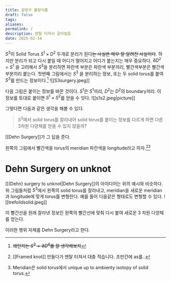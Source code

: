 ```yaml
---
title: 문방구 불량식품
draft: false
tags: 
aliases: 
permalink: /
description: 멘탈 터져서 갈아엎음
date: 2025-02-14
---
```

$S^{3}$이  Solid Torus $S^{1} \times D^{2}$ 두개로 분리가 된다~~는 사실은 매우 잘 알려진 사실이다~~.
하지만 분리가 되고 다시 붙일 때 어디가 떨어지고 어디가 붙는지는 매우 중요하다. $\partial D^{2} = S^{1}$ 을 고려해서 $S^{3}$을 분리하면 파란색 부분은 파란색 부분끼리, 빨간색부분은 빨간색 부분끼리 붙는다. 첫번째 그림에서는 $S^{3}$ 을 분리하는 정보, 또는 두 solid torus를 붙여 $S^{3}$를 만드는 정보이다.[^1]
![[S3surgery.jpeg]]


다음 그림은 붙이는 정보를 바꾼 것이다. $S^{1}$은 $S^{1}$끼리, $D^{2}$는 $D^{2}$의 boundary끼리. 이 정보를 토대로 붙이면 $S^{1} \times S^{2}$를 얻을 수 잇다. 
![[s1s2.jpeg|picture]]

그렇다면 다음과 같은 생각을 해볼 수 있다.
> $S^{3}$에서 solid torus를 잘라내어 solid torus를 붙이는 정보를 다르게 하면 다른 3차원 다양체를 얻을 수 있지 않을까?

[[Dehn Surgery]]가 그 답을 준다.

왼쪽의 그림에서 빨간색을 torus의 meridian 파란색을 longitude라고 하자.[^2][^3]
# Dehn Surgery on unknot
[[(Dehn) surgery to unknot|Dehn Surgery]]의 아이디어는 위의 예시와 비슷하다. 위 그림들처럼 $S^{3}$에서 왼쪽의 solid torus를 잘라내고, meridian을 새로운 meridian과 longitude에 맞게 torus를 변형한다. 예를 들어 다음같은 형태로도 변형할 수 있다.
![[trefoildsolid.jpeg]]

이 빨간선을 원래 잘라낸 정보인 왼쪽의 빨간선에 맞춰 다시 붙여 새로운 3 차원 다양체를 얻는다. 

이러한 행위 자체를 Dehn Surgery라고 한다.


[^1]: ~~왜인지는 $S^{3}=\partial D^{4}$를 잘 생각해보자~~ 

[^2]: [[Framed knot]] 만들다가 멘탈 터져서 대충 적습니다. 조만간에 as를..

[^3]:  Meridian은 solid torus에서 unique up to ambienty isotopy of solid torus.
